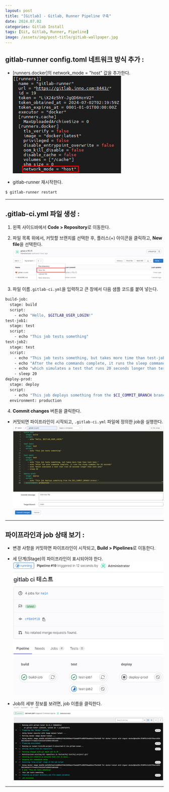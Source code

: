 ```yaml
---
layout: post
title: "[Gitlab] - Gitlab, Runner Pipeline 구축"
date: 2024.07.02
categories: Gitlab Install
tags: [Git, Gitlab, Runner, Pipeline]
image: /assets/img/post-title/gitLab-wallpaper.jpg
---
```


## gitlab-runner config.toml 네트워크 방식 추가 :
- [runners.docker]의 network_mode = "host" 값을 추가한다.
[![gitlab-runner config.toml 내용](/assets/img/post/Gitlab/gitlab-runner%20config.toml%20내용.png)](/assets/img/post/Gitlab/gitlab-runner%20config.toml%20내용.png)

- gitlab-runner 재시작한다.

```bash
$ gitlab-runner restart
```

* * *

## .gitlab-ci.yml 파일 생성 :
1. 왼쪽 사이드바에서 **Code > Repository**로 이동한다.
2. 파일 목록 위에서, 커밋할 브랜치를 선택한 후, 플러스(+) 아이콘을 클릭하고, **New file**을 선택한다.
[![gitlab-ci yaml 파일 생성](/assets/img/post/Gitlab/gitlab-ci%20yaml%20파일%20생성.png)](/assets/img/post/Gitlab/gitlab-ci%20yaml%20파일%20생성.png)

3. 파일 이름`.gitlab-ci.yml`을 입력하고 큰 창에서 다음 샘플 코드를 붙여 넣는다.
```bash
build-job:
  stage: build
  script:
    - echo "Hello, $GITLAB_USER_LOGIN!"
test-job1:
  stage: test
  script:
    - echo "This job tests something"
test-job2:
  stage: test
  script:
    - echo "This job tests something, but takes more time than test-job1."
    - echo "After the echo commands complete, it runs the sleep command for 20 seconds"
    - echo "which simulates a test that runs 20 seconds longer than test-job1"
    - sleep 20
deploy-prod:
  stage: deploy
  script:
    - echo "This job deploys something from the $CI_COMMIT_BRANCH branch."
  environment: production
```

4. **Commit changes** 버튼을 클릭한다.
- 커밋되면 파이프라인이 시작되고, `.gitlab-ci.yml` 파일에 정의한 job을 실행한다.
[![gitlab-ci yaml 파일 작성](/assets/img/post/Gitlab/gitlab-ci%20yaml%20파일%20작성.png)](/assets/img/post/Gitlab/gitlab-ci%20yaml%20파일%20작성.png)

* * *

## 파이프라인과 job 상태 보기 :
- 변경 사항을 커밋하면 파이프라인이 시작되고, **Build > Pipelines**로 이동한다.
- 세 단계(Stage)의 파이프라인이 표시되어야 한다.
[![gitlab-runner pipeline 확인](/assets/img/post/Gitlab/gitlab-runner%20pipeline%20확인.png)](/assets/img/post/Gitlab/gitlab-runner%20pipeline%20확인.png)

- Job의 세부 정보를 보려면, job 이름을 클릭한다.
![gitlab-runner pipeline job 확인](/assets/img/post/Gitlab/gitlab-runner%20pipeline%20job%20확인.png)

* * *